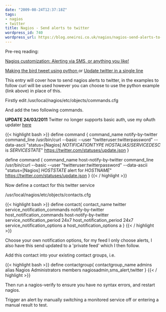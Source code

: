 ```yaml
---
date: "2009-08-24T12:37:18Z"
tags:
- nagios
- twitter
title: Nagios - Send alerts to twitter
wordpress_id: 740
wordpress_url: https://blog.oneiroi.co.uk/nagios/nagios-send-alerts-to-twitter
---
```

Pre-req reading:

<a href="https://blog.oneiroi.co.uk/nagios/nagios-customization-alerting-via-sms-or-anything-you-like">Nagios customization: Alerting via SMS, or anything you like!</a>

<a href="https://blog.oneiroi.co.uk/linux/update-twitter-in-a-single-line">Making the bird tweet using python
</a>
or
<a href="https://blog.oneiroi.co.uk/python/making-the-bird-tweet-using-python">Update twitter in a single line</a>

This entry will cover how to send nagios alerts to twitter, in the examples to follow curl will be used however you can choose to use the python example (link above) in place of this.

Firstly edit /usr/local/nagios/etc/objects/commands.cfg

And add the two following commands.

<strong>UPDATE 24/03/2011</strong> Twitter no longer supports basic auth, use my oAuth updater <a href="https://github.com/Oneiroi/nagios_addons/blob/master/twitter/nagios_bot.py">here</a>

{{< highlight bash >}}
define command {
        command_name    notify-by-twitter
        command_line    /usr/bin/curl --basic --user "twitteruser:twitterpassword" --data-ascii "status=[Nagios] $NOTIFICATIONTYPE$ $HOSTALIAS$/$SERVICEDESC$ is $SERVICESTATE$" https://twitter.com/statuses/update.json
}

define command {
        command_name    host-notify-by-twitter
        command_line    /usr/bin/curl --basic --user "twitteruser:twitterpassword" --data-ascii "status=[Nagios] $HOSTSTATE$ alert for $HOSTNAME$" https://twitter.com/statuses/update.json
}
{{< / highlight >}}

Now define a contact for this twitter service

/usr/local/nagios/etc/objects/contacts.cfg

{{< highlight bash >}}
define contact{
        contact_name                    twitter
        service_notification_commands   notify-by-twitter
        host_notification_commands      host-notify-by-twitter
        service_notification_period 24x7
        host_notification_period 24x7
        service_notification_options a
        host_notification_options a
}
{{< / highlight >}}

Choose your own notification options, for my feed I only choose alerts, I also have this send updated to a 'private feed' which I then follow.

Add this contact into your existing contact groups, i.e.


{{< highlight bash >}}
define contactgroup{
        contactgroup_name       admins
        alias                   Nagios Administrators
        members                 nagiosadmin,sms_alert,twitter
        }
{{< / highlight >}}

Then run a nagios-verify to ensure you have no syntax errors, and restart nagios.

Trigger an alert by manually switching a monitored service off or entering a manual result to test.

 
